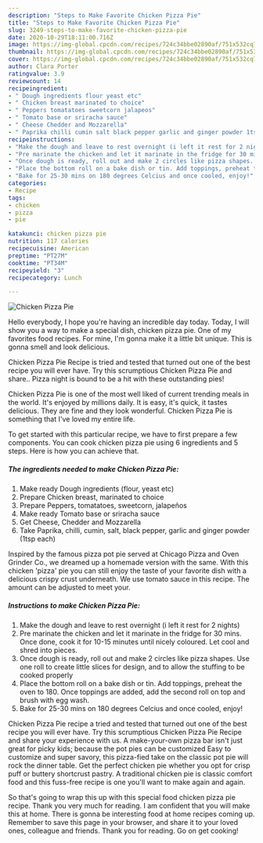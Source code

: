```yaml
---
description: "Steps to Make Favorite Chicken Pizza Pie"
title: "Steps to Make Favorite Chicken Pizza Pie"
slug: 3249-steps-to-make-favorite-chicken-pizza-pie
date: 2020-10-29T18:11:00.716Z
image: https://img-global.cpcdn.com/recipes/724c34bbe02890af/751x532cq70/chicken-pizza-pie-recipe-main-photo.jpg
thumbnail: https://img-global.cpcdn.com/recipes/724c34bbe02890af/751x532cq70/chicken-pizza-pie-recipe-main-photo.jpg
cover: https://img-global.cpcdn.com/recipes/724c34bbe02890af/751x532cq70/chicken-pizza-pie-recipe-main-photo.jpg
author: Clara Porter
ratingvalue: 3.9
reviewcount: 14
recipeingredient:
- " Dough ingredients flour yeast etc"
- " Chicken breast marinated to choice"
- " Peppers tomatatoes sweetcorn jalapeos"
- " Tomato base or sriracha sauce"
- " Cheese Chedder and Mozzarella"
- " Paprika chilli cumin salt black pepper garlic and ginger powder 1tsp each"
recipeinstructions:
- "Make the dough and leave to rest overnight (i left it rest for 2 nights)"
- "Pre marinate the chicken and let it marinate in the fridge for 30 mins. Once done, cook it for 10-15 minutes until nicely coloured. Let cool and shred into pieces."
- "Once dough is ready, roll out and make 2 circles like pizza shapes. Use one roll to create little slices for design, and to allow the stuffing to be cooked properly"
- "Place the bottom roll on a bake dish or tin. Add toppings, preheat the oven to 180. Once toppings are added, add the second roll on top and brush with egg wash."
- "Bake for 25-30 mins on 180 degrees Celcius and once cooled, enjoy!"
categories:
- Recipe
tags:
- chicken
- pizza
- pie

katakunci: chicken pizza pie 
nutrition: 117 calories
recipecuisine: American
preptime: "PT27M"
cooktime: "PT34M"
recipeyield: "3"
recipecategory: Lunch

---
```



![Chicken Pizza Pie](https://img-global.cpcdn.com/recipes/724c34bbe02890af/751x532cq70/chicken-pizza-pie-recipe-main-photo.jpg)

Hello everybody, I hope you're having an incredible day today. Today, I will show you a way to make a special dish, chicken pizza pie. One of my favorites food recipes. For mine, I'm gonna make it a little bit unique. This is gonna smell and look delicious.

Chicken Pizza Pie Recipe is tried and tested that turned out one of the best recipe you will ever have. Try this scrumptious Chicken Pizza Pie and share.. Pizza night is bound to be a hit with these outstanding pies!

Chicken Pizza Pie is one of the most well liked of current trending meals in the world. It's enjoyed by millions daily. It is easy, it's quick, it tastes delicious. They are fine and they look wonderful. Chicken Pizza Pie is something that I've loved my entire life.


To get started with this particular recipe, we have to first prepare a few components. You can cook chicken pizza pie using 6 ingredients and 5 steps. Here is how you can achieve that.

<!--inarticleads1-->

##### The ingredients needed to make Chicken Pizza Pie:

1. Make ready  Dough ingredients (flour, yeast etc)
1. Prepare  Chicken breast, marinated to choice
1. Prepare  Peppers, tomatatoes, sweetcorn, jalapeños
1. Make ready  Tomato base or sriracha sauce
1. Get  Cheese, Chedder and Mozzarella
1. Take  Paprika, chilli, cumin, salt, black pepper, garlic and ginger powder (1tsp each)


Inspired by the famous pizza pot pie served at Chicago Pizza and Oven Grinder Co., we dreamed up a homemade version with the same. With this chicken &#39;pizza&#39; pie you can still enjoy the taste of your favorite dish with a delicious crispy crust underneath. We use tomato sauce in this recipe. The amount can be adjusted to meet your. 

<!--inarticleads2-->

##### Instructions to make Chicken Pizza Pie:

1. Make the dough and leave to rest overnight (i left it rest for 2 nights)
1. Pre marinate the chicken and let it marinate in the fridge for 30 mins. Once done, cook it for 10-15 minutes until nicely coloured. Let cool and shred into pieces.
1. Once dough is ready, roll out and make 2 circles like pizza shapes. Use one roll to create little slices for design, and to allow the stuffing to be cooked properly
1. Place the bottom roll on a bake dish or tin. Add toppings, preheat the oven to 180. Once toppings are added, add the second roll on top and brush with egg wash.
1. Bake for 25-30 mins on 180 degrees Celcius and once cooled, enjoy!


Chicken Pizza Pie recipe a tried and tested that turned out one of the best recipe you will ever have. Try this scrumptious Chicken Pizza Pie Recipe and share your experience with us. A make-your-own pizza bar isn&#39;t just great for picky kids; because the pot pies can be customized Easy to customize and super savory, this pizza-fied take on the classic pot pie will rock the dinner table. Get the perfect chicken pie whether you opt for crisp puff or buttery shortcrust pastry. A traditional chicken pie is classic comfort food and this fuss-free recipe is one you&#39;ll want to make again and again. 

So that's going to wrap this up with this special food chicken pizza pie recipe. Thank you very much for reading. I am confident that you will make this at home. There is gonna be interesting food at home recipes coming up. Remember to save this page in your browser, and share it to your loved ones, colleague and friends. Thank you for reading. Go on get cooking!
